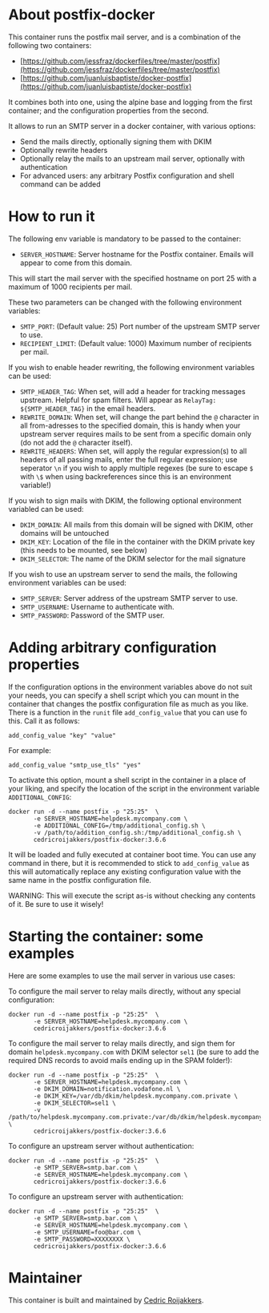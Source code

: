 # About postfix-docker
This container runs the postfix mail server, and is a combination of the following two containers:

- [https://github.com/jessfraz/dockerfiles/tree/master/postfix](https://github.com/jessfraz/dockerfiles/tree/master/postfix)
- [https://github.com/juanluisbaptiste/docker-postfix](https://github.com/juanluisbaptiste/docker-postfix)

It combines both into one, using the alpine base and logging from the first container; and the configuration properties from the second.

It allows to run an SMTP server in a docker container, with various options:
* Send the mails directly, optionally signing them with DKIM
* Optionally rewrite headers
* Optionally relay the mails to an upstream mail server, optionally with authentication
* For advanced users: any arbitrary Postfix configuration and shell command can be added

# How to run it
The following env variable is mandatory to be passed to the container:
* `SERVER_HOSTNAME`: Server hostname for the Postfix container. Emails will appear to come from this domain.

This will start the mail server with the specified hostname on port 25 with a maximum of 1000 recipients per mail.

These two parameters can be changed with the following environment variables:
* `SMTP_PORT`: (Default value: 25) Port number of the upstream SMTP server to use.
* `RECIPIENT_LIMIT`: (Default value: 1000) Maximum number of recipients per mail.

If you wish to enable header rewriting, the following environment variables can be used:
* `SMTP_HEADER_TAG`: When set, will add a header for tracking messages upstream. Helpful for spam filters. Will appear as `RelayTag: ${SMTP_HEADER_TAG}` in the email headers.
* `REWRITE_DOMAIN`: When set, will change the part behind the `@` character in all from-adresses to the specified domain, this is handy when your upstream server requires mails to be sent from a specific domain only (do not add the `@` character itself).
* `REWRITE_HEADERS`: When set, will apply the regular expression(s) to all headers of all passing mails, enter the full regular expression; use seperator `\n` if you wish to apply multiple regexes (be sure to escape `$` with `\$` when using backreferences since this is an environment variable!)

If you wish to sign mails with DKIM, the following optional environment variabled can be used:
* `DKIM_DOMAIN`: All mails from this domain will be signed with DKIM, other domains will be untouched
* `DKIM_KEY`: Location of the file in the container with the DKIM private key (this needs to be mounted, see below)
* `DKIM_SELECTOR`: The name of the DKIM selector for the mail signature

If you wish to use an upstream server to send the mails, the following environment variables can be used:
* `SMTP_SERVER`: Server address of the upstream SMTP server to use.
* `SMTP_USERNAME`: Username to authenticate with.
* `SMTP_PASSWORD`: Password of the SMTP user.

# Adding arbitrary configuration properties
If the configuration options in the environment variables above do not suit your needs, you can specify a shell script which you can mount in the container that changes the postfix configuration file as much as you like.
There is a function in the `runit` file `add_config_value` that you can use fo this. Call it as follows:

```shell
add_config_value "key" "value"
```

For example:
```shell
add_config_value "smtp_use_tls" "yes"
```

To activate this option, mount a shell script in the container in a place of your liking, and specify the location of the script in the environment variable `ADDITIONAL_CONFIG`:

    docker run -d --name postfix -p "25:25"  \
           -e SERVER_HOSTNAME=helpdesk.mycompany.com \
           -e ADDITIONAL_CONFIG=/tmp/additional_config.sh \
           -v /path/to/addition_config.sh:/tmp/additional_config.sh \
           cedricroijakkers/postfix-docker:3.6.6

It will be loaded and fully executed at container boot time. You can use any command in there, but it is recommended to stick to `add_config_value` as this will automatically replace any existing configuration value with the same name in the postfix configuration file.

WARNING: This will execute the script as-is without checking any contents of it. Be sure to use it wisely!

# Starting the container: some examples

Here are some examples to use the mail server in various use cases:

To configure the mail server to relay mails directly, without any special configuration:

    docker run -d --name postfix -p "25:25"  \
           -e SERVER_HOSTNAME=helpdesk.mycompany.com \
           cedricroijakkers/postfix-docker:3.6.6

To configure the mail server to relay mails directly, and sign them for domain `helpdesk.mycompany.com` with DKIM selector `sel1` (be sure to add the required DNS records to avoid mails ending up in the SPAM folder!):

    docker run -d --name postfix -p "25:25"  \
           -e SERVER_HOSTNAME=helpdesk.mycompany.com \
           -e DKIM_DOMAIN=notification.vodafone.nl \
           -e DKIM_KEY=/var/db/dkim/helpdesk.mycompany.com.private \
           -e DKIM_SELECTOR=sel1 \
           -v /path/to/helpdesk.mycompany.com.private:/var/db/dkim/helpdesk.mycompany.com.private \
           cedricroijakkers/postfix-docker:3.6.6

To configure an upstream server without authentication:

    docker run -d --name postfix -p "25:25"  \ 
           -e SMTP_SERVER=smtp.bar.com \
           -e SERVER_HOSTNAME=helpdesk.mycompany.com \
           cedricroijakkers/postfix-docker:3.6.6

To configure an upstream server with authentication:

    docker run -d --name postfix -p "25:25"  \ 
           -e SMTP_SERVER=smtp.bar.com \
           -e SERVER_HOSTNAME=helpdesk.mycompany.com \
           -e SMTP_USERNAME=foo@bar.com \
           -e SMTP_PASSWORD=XXXXXXXX \
           cedricroijakkers/postfix-docker:3.6.6

# Maintainer
This container is built and maintained by [Cedric Roijakkers](mailto:cedric@roijakkers.be).